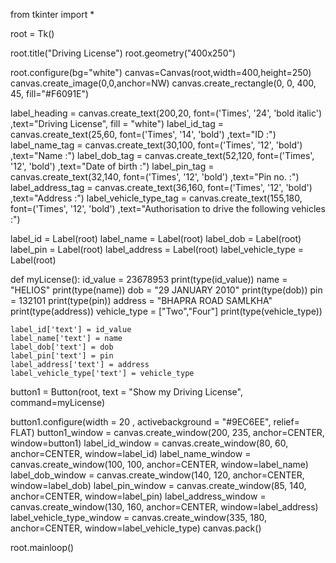 
from tkinter import *

root = Tk()

root.title("Driving License")
root.geometry("400x250")

root.configure(bg="white")
canvas=Canvas(root,width=400,height=250)
canvas.create_image(0,0,anchor=NW)
canvas.create_rectangle(0, 0, 400, 45, fill="#F6091E")


label_heading = canvas.create_text(200,20, font=('Times', '24', 'bold italic') ,text="Driving License", fill = "white")
label_id_tag = canvas.create_text(25,60, font=('Times', '14', 'bold') ,text="ID :")
label_name_tag = canvas.create_text(30,100, font=('Times', '12', 'bold') ,text="Name :")
label_dob_tag = canvas.create_text(52,120, font=('Times', '12', 'bold') ,text="Date of birth :")
label_pin_tag = canvas.create_text(32,140, font=('Times', '12', 'bold') ,text="Pin no. :")
label_address_tag = canvas.create_text(36,160, font=('Times', '12', 'bold') ,text="Address :")
label_vehicle_type_tag = canvas.create_text(155,180, font=('Times', '12', 'bold') ,text="Authorisation to drive the following vehicles :")

label_id = Label(root)
label_name = Label(root)
label_dob = Label(root)
label_pin = Label(root)
label_address = Label(root)
label_vehicle_type = Label(root)

def myLicense():
    id_value = 23678953
    print(type(id_value))
    name = "HELIOS"
    print(type(name)) 
    dob = "29 JANUARY 2010"
    print(type(dob))
    pin  = 132101
    print(type(pin))
    address = "BHAPRA ROAD SAMLKHA"
    print(type(address))
    vehicle_type = ["Two","Four"]
    print(type(vehicle_type))
    
    label_id['text'] = id_value
    label_name['text'] = name
    label_dob['text'] = dob
    label_pin['text'] = pin
    label_address['text'] = address
    label_vehicle_type['text'] = vehicle_type
    
    
button1 = Button(root, text = "Show my Driving License", command=myLicense)

button1.configure(width = 20 , activebackground = "#9EC6EE", relief= FLAT)
button1_window = canvas.create_window(200, 235, anchor=CENTER, window=button1)
label_id_window = canvas.create_window(80, 60, anchor=CENTER, window=label_id)
label_name_window = canvas.create_window(100, 100, anchor=CENTER, window=label_name)
label_dob_window = canvas.create_window(140, 120, anchor=CENTER, window=label_dob)
label_pin_window = canvas.create_window(85, 140, anchor=CENTER, window=label_pin)
label_address_window = canvas.create_window(130, 160, anchor=CENTER, window=label_address)
label_vehicle_type_window = canvas.create_window(335, 180, anchor=CENTER, window=label_vehicle_type)
canvas.pack()

root.mainloop()
